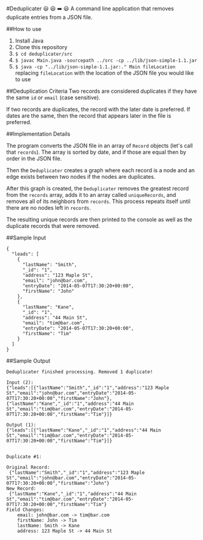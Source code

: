 #Deduplicater :smiley: :smiley: :arrow_right: :smiley:
A command line application that removes duplicate entries from a JSON file.

##How to use
1. Install Java
1. Clone this repository
1. `$ cd deduplicater/src`
1. `$ javac Main.java -sourcepath ../src -cp ../lib/json-simple-1.1.jar`
1. `$ java -cp "../lib/json-simple-1.1.jar:." Main fileLocation` replacing `fileLocation` with the location of the JSON file you would like to use

##Deduplication Criteria
Two records are considered duplicates if they have the same `id` or `email` (case sensitive).

If two records are duplicates, the record with the later date is preferred. If dates are the same, then the record that appears later in the file is preferred.

##Implementation Details

The program converts the JSON file in an array of `Record` objects (let's call that `records`). The array is sorted by date, and if those are equal then by order in the JSON file.

Then the `Deduplicater` creates a graph where each record is a node and an edge exists between two nodes if the nodes are duplicates.

After this graph is created, the `Deduplicater` removes the greatest record from the `records` array, adds it to an array called `uniqueRecords`, and removes all of its neighbors from `records`. This process repeats itself until there are no nodes left in `records`.

The resulting unique records are then printed to the console as well as the duplicate records that were removed.

##Sample Input
```
{
  "leads": [
    {
      "lastName": "Smith",
      "_id": "1",
      "address": "123 Maple St",
      "email": "john@bar.com",
      "entryDate": "2014-05-07T17:30:20+00:00",
      "firstName": "John"
    },
    {
      "lastName": "Kane",
      "_id": "1",
      "address": "44 Main St",
      "email": "tim@bar.com",
      "entryDate": "2014-05-07T17:30:20+00:00",
      "firstName": "Tim"
    }
  ]
}
```

##Sample Output
```
Deduplicater finished processing. Removed 1 duplicate!

Input (2):
{"leads":[{"lastName":"Smith","_id":"1","address":"123 Maple St","email":"john@bar.com","entryDate":"2014-05-07T17:30:20+00:00","firstName":"John"},{"lastName":"Kane","_id":"1","address":"44 Main St","email":"tim@bar.com","entryDate":"2014-05-07T17:30:20+00:00","firstName":"Tim"}]}

Output (1):
{"leads":[{"lastName":"Kane","_id":"1","address":"44 Main St","email":"tim@bar.com","entryDate":"2014-05-07T17:30:20+00:00","firstName":"Tim"}]}


Duplicate #1:

Original Record:
 {"lastName":"Smith","_id":"1","address":"123 Maple St","email":"john@bar.com","entryDate":"2014-05-07T17:30:20+00:00","firstName":"John"}
New Record:
 {"lastName":"Kane","_id":"1","address":"44 Main St","email":"tim@bar.com","entryDate":"2014-05-07T17:30:20+00:00","firstName":"Tim"}
Field Changes:
    email: john@bar.com -> tim@bar.com
    firstName: John -> Tim
    lastName: Smith -> Kane
    address: 123 Maple St -> 44 Main St
```